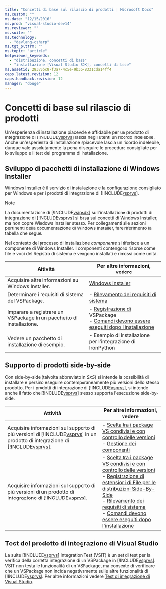 ```yaml
---
title: "Concetti di base sul rilascio di prodotti | Microsoft Docs"
ms.custom: ""
ms.date: "12/15/2016"
ms.prod: "visual-studio-dev14"
ms.reviewer: ""
ms.suite: ""
ms.technology: 
  - "devlang-csharp"
ms.tgt_pltfrm: ""
ms.topic: "article"
helpviewer_keywords: 
  - "distribuzione, concetti di base"
  - "installazione [Visual Studio SDK], concetti di base"
ms.assetid: 28370bc8-f3a7-4c5e-9b35-8331cda14ff4
caps.latest.revision: 12
caps.handback.revision: 12
manager: "douge"
---
```

# Concetti di base sul rilascio di prodotti
Un'esperienza di installazione piacevole e affidabile per un prodotto di integrazione di [!INCLUDE[vsprvs](../assembler/masm/includes/vsprvs_md.md)] lascia negli utenti un ricordo indelebile. Anche un'esperienza di installazione spiacevole lascia un ricordo indelebile, dunque vale assolutamente la pena di seguire le procedure consigliate per lo sviluppo e il test del programma di installazione.  
  
## Sviluppo di pacchetti di installazione di Windows Installer  
 Windows Installer è il servizio di installazione e la configurazione consigliato per Windows e per i prodotti di integrazione di [!INCLUDE[vsprvs](../assembler/masm/includes/vsprvs_md.md)].  
  
> [!NOTE]
>  La documentazione di [!INCLUDE[vsipsdk](../mfc/includes/vsipsdk_md.md)] sull'installazione di prodotti di integrazione di [!INCLUDE[vsprvs](../assembler/masm/includes/vsprvs_md.md)] si basa sui concetti di Windows Installer, ma non copre Windows Installer stesso. Per collegamenti alle sezioni pertinenti della documentazione di Windows Installer, fare riferimento la tabella che segue.  
  
 Nel contesto del processo di installazione *componente* si riferisce a un componente di Windows Installer. I componenti contengono risorse come file e voci del Registro di sistema e vengono installati e rimossi come unità.  
  
|Attività|Per altre informazioni, vedere|  
|--------------|------------------------------------|  
|Acquisire altre informazioni su Windows Installer.|[Windows Installer](http://msdn.microsoft.com/library/aa372866.aspx)|  
|Determinare i requisiti di sistema del VSPackage.|-   [Rilevamento dei requisiti di sistema](../Topic/Detecting%20System%20Requirements.md)|  
|Imparare a registrare un VSPackage in un pacchetto di installazione.|-   [Registrazione di VSPackage](../Topic/VSPackage%20Registration.md)<br />-   [Comandi devono essere eseguiti dopo l'installazione](../Topic/Commands%20That%20Must%20Be%20Run%20After%20Installation.md)|  
|Vedere un pacchetto di installazione di esempio.|-   Esempio di installazione per l'integrazione di IronPython|  
  
## Supporto di prodotti side\-by\-side  
 Con side\-by\-side \(talvolta abbreviato in *SxS*\) si intende la possibilità di installare e persino eseguire contemporaneamente più versioni dello stesso prodotto. Per i prodotti di integrazione di [!INCLUDE[vsprvs](../assembler/masm/includes/vsprvs_md.md)], si intende anche il fatto che [!INCLUDE[vsprvs](../assembler/masm/includes/vsprvs_md.md)] stesso supporta l'esecuzione side\-by\-side.  
  
|Attività|Per altre informazioni, vedere|  
|--------------|------------------------------------|  
|Acquisire informazioni sul supporto di più versioni di [!INCLUDE[vsprvs](../assembler/masm/includes/vsprvs_md.md)] in un prodotto di integrazione di [!INCLUDE[vsprvs](../assembler/masm/includes/vsprvs_md.md)].|-   [Scelta tra i package VS condivisi e con controllo delle versioni](../Topic/Choosing%20Between%20Shared%20and%20Versioned%20VSPackages.md)<br />-   [Gestione dei componenti](../Topic/Component%20Management.md)|  
|Acquisire informazioni sul supporto di più versioni di un prodotto di integrazione di [!INCLUDE[vsprvs](../assembler/masm/includes/vsprvs_md.md)].|-   [Scelta tra i package VS condivisi e con controllo delle versioni](../Topic/Choosing%20Between%20Shared%20and%20Versioned%20VSPackages.md)<br />-   [Registrazione di estensioni di File per le distribuzioni Side\-By\-Side](../Topic/Registering%20File%20Name%20Extensions%20for%20Side-By-Side%20Deployments.md)<br />-   [Rilevamento dei requisiti di sistema](../Topic/Detecting%20System%20Requirements.md)<br />-   [Comandi devono essere eseguiti dopo l'installazione](../Topic/Commands%20That%20Must%20Be%20Run%20After%20Installation.md)|  
  
## Test del prodotto di integrazione di Visual Studio  
 La suite [!INCLUDE[vsprvs](../assembler/masm/includes/vsprvs_md.md)] Integration Test \(VSIT\) è un set di test per la verifica della corretta integrazione di un VSPackage in [!INCLUDE[vsprvs](../assembler/masm/includes/vsprvs_md.md)]. VSIT non testa le funzionalità di un VSPackage, ma consente di verificare che un VSPackage non incida negativamente sulle altre funzionalità di [!INCLUDE[vsprvs](../assembler/masm/includes/vsprvs_md.md)]. Per altre informazioni vedere [Test di integrazione di Visual Studio](http://msdn.microsoft.com/it-it/8d741735-7d93-46c2-ab93-01da7a0e016d).